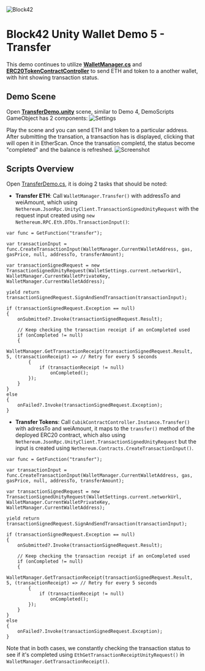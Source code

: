 ![Block42](http://assets.block42.world/images/icons/block42_logo_200.png)

# Block42 Unity Wallet Demo 5 - Transfer
This demo continues to utilize [**WalletManager.cs**](../../Scripts/WalletManager.cs) and [**ERC20TokenContractController**](../../Scripts/Contracts/ERC20TokenContractController.cs) to send ETH and token to a another wallet, with hint showing transaction status.

## Demo Scene
Open [**TransferDemo.unity**](TransferDemo.unity) scene, similar to Demo 4, DemoScripts GameObject has 2 components:
![Settings](/Documents/Demo-05-Transfer/01_demo_scripts.png)

Play the scene and you can send ETH and token to a particular address. After submitting the transation, a transaction has is displayed, clicking that will open it in EtherScan. Once the transation completd, the status become "completed" and the balance is refreshed.
![Screenshot](/Documents/Demo-05-Transfer/02_screenshot.png)

## Scripts Overview
Open [TransferDemo.cs](TransferDemo.cs), it is doing 2 tasks that should be noted:

- **Transfer ETH**: Call `WalletManager.Transfer()` with addressTo and weiAmount, which using `Nethereum.JsonRpc.UnityClient.TransactionSignedUnityRequest` with the request input created using `new Nethereum.RPC.Eth.DTOs.TransactionInput()`:
```
var func = GetFunction("transfer");

var transactionInput = func.CreateTransactionInput(WalletManager.CurrentWalletAddress, gas, gasPrice, null, addressTo, transferAmount);

var transactionSignedRequest = new TransactionSignedUnityRequest(WalletSettings.current.networkUrl, WalletManager.CurrentWalletPrivateKey, WalletManager.CurrentWalletAddress);

yield return transactionSignedRequest.SignAndSendTransaction(transactionInput);

if (transactionSignedRequest.Exception == null)
{
    onSubmitted?.Invoke(transactionSignedRequest.Result);

    // Keep checking the transaction receipt if an onCompleted used
    if (onCompleted != null)
    {
        WalletManager.GetTransactionReceipt(transactionSignedRequest.Result, 5, (transactionReceipt) => // Retry for every 5 seconds
        {
            if (transactionReceipt != null)
                onCompleted();
        });
    }
}
else
{
    onFailed?.Invoke(transactionSignedRequest.Exception);
}
```

- **Transfer Tokens**: Call `CubikContractController.Instance.Transfer()` with adressTo and weiAmount, it maps to the `transfer()` method of the deployed ERC20 contract, which also using `Nethereum.JsonRpc.UnityClient.TransactionSignedUnityRequest` but the input is created using `Nethereum.Contracts.CreateTransactionInput()`.
```
var func = GetFunction("transfer");

var transactionInput = func.CreateTransactionInput(WalletManager.CurrentWalletAddress, gas, gasPrice, null, addressTo, transferAmount);

var transactionSignedRequest = new TransactionSignedUnityRequest(WalletSettings.current.networkUrl, WalletManager.CurrentWalletPrivateKey, WalletManager.CurrentWalletAddress);

yield return transactionSignedRequest.SignAndSendTransaction(transactionInput);

if (transactionSignedRequest.Exception == null)
{
    onSubmitted?.Invoke(transactionSignedRequest.Result);

    // Keep checking the transaction receipt if an onCompleted used
    if (onCompleted != null)
    {
        WalletManager.GetTransactionReceipt(transactionSignedRequest.Result, 5, (transactionReceipt) => // Retry for every 5 seconds
        {
            if (transactionReceipt != null)
                onCompleted();
        });
    }
}
else
{
    onFailed?.Invoke(transactionSignedRequest.Exception);
}
```

Note that in both cases, we constantly checking the transaction status to see if it's completed using `EthGetTransactionReceiptUnityRequest()` in `WalletManager.GetTransactionReceipt()`.
